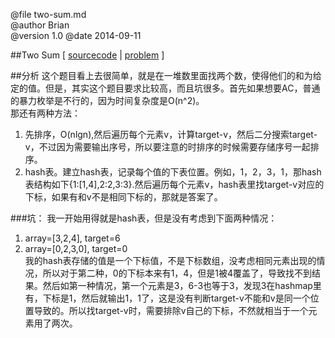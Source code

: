 @file two-sum.md  
@author  Brian  
@version 1.0 
@date 2014-09-11  


##Two Sum [ [sourcecode](../src/TwoSum.cpp) | [problem](https://oj.leetcode.com/problems/two-sum/) ]

##分析
这个题目看上去很简单，就是在一堆数里面找两个数，使得他们的和为给定的值。但是，其实这个题目要求比较高，而且坑很多。首先如果想要AC，普通的暴力枚举是不行的，因为时间复杂度是O(n^2)。    
那还有两种方法：    
1. 先排序，O(nlgn),然后遍历每个元素v，计算target-v，然后二分搜索target-v，不过因为需要输出序号，所以要注意的时排序的时候需要存储序号一起排序。    
2. hash表。建立hash表，记录每个值的下表位置。例如，1，2，3，1，那hash表结构如下{1:[1,4],2:2,3:3}.然后遍历每个元素v，hash表里找target-v对应的下标，如果有和v不是相同下标的，那就是答案了。   

###坑：
我一开始用得就是hash表，但是没有考虑到下面两种情况：    
1. array=[3,2,4], target=6    
2. array=[0,2,3,0], target=0    
我的hash表存储的值是一个下标值，不是下标数组，没考虑相同元素出现的情况，所以对于第二种，0的下标本来有1，4，但是1被4覆盖了，导致找不到结果。然后如第一种情况，第一个元素是3，6-3也等于3，发现3在hashmap里有，下标是1，然后就输出1，1了，这是没有判断target-v不能和v是同一个位置导致的。所以找target-v时，需要排除v自己的下标，不然就相当于一个元素用了两次。   


